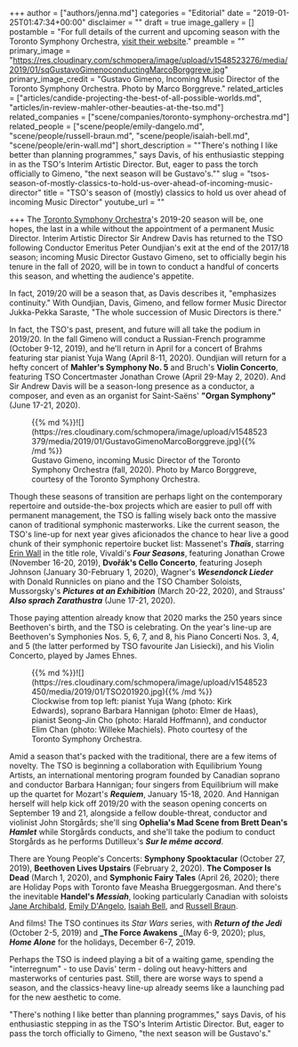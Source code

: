 +++
author = ["authors/jenna.md"]
categories = "Editorial"
date = "2019-01-25T01:47:34+00:00"
disclaimer = ""
draft = true
image_gallery = []
postamble = "For full details of the current and upcoming season with the Toronto Symphony Orchestra, [visit their website](https://www.tso.ca/)."
preamble = ""
primary_image = "https://res.cloudinary.com/schmopera/image/upload/v1548523276/media/2019/01/sqGustavoGimenoconductingMarcoBorggreve.jpg"
primary_image_credit = "Gustavo Gimeno, Incoming Music Director of the Toronto Symphony Orchestra. Photo by Marco Borggreve."
related_articles = ["articles/candide-projecting-the-best-of-all-possible-worlds.md", "articles/in-review-mahler-other-beauties-at-the-tso.md"]
related_companies = ["scene/companies/toronto-symphony-orchestra.md"]
related_people = ["scene/people/emily-dangelo.md", "scene/people/russell-braun.md", "scene/people/isaiah-bell.md", "scene/people/erin-wall.md"]
short_description = "\"There's nothing I like better than planning programmes,\" says Davis, of his enthusiastic stepping in as the TSO's Interim Artistic Director. But, eager to pass the torch officially to Gimeno, \"the next season will be Gustavo's.\""
slug = "tsos-season-of-mostly-classics-to-hold-us-over-ahead-of-incoming-music-director"
title = "TSO's season of (mostly) classics to hold us over ahead of incoming Music Director"
youtube_url = ""

+++
The [Toronto Symphony Orchestra](/scene/companies/toronto-symphony-orchestra/)'s 2019-20 season will be, one hopes, the last in a while without the appointment of a permanent Music Director. Interim Artistic Director Sir Andrew Davis has returned to the TSO following Conductor Emeritus Peter Oundjian's exit at the end of the 2017/18 season; incoming Music Director Gustavo Gimeno, set to officially begin his tenure in the fall of 2020, will be in town to conduct a handful of concerts this season, and whetting the audience's appetite.

In fact, 2019/20 will be a season that, as Davis describes it, "emphasizes continuity." With Oundjian, Davis, Gimeno, and fellow former Music Director Jukka-Pekka Saraste, "The whole succession of Music Directors is there."

In fact, the TSO's past, present, and future will all take the podium in 2019/20. In the fall Gimeno will conduct a Russian-French programme (October 9-12, 2019), and he'll return in April for a concert of Brahms featuring star pianist Yuja Wang (April 8-11, 2020). Oundjian will return for a hefty concert of **Mahler's Symphony No. 5** and Bruch's **Violin Concerto**, featuring TSO Concertmaster Jonathan Crowe (April 29-May 2, 2020). And Sir Andrew Davis will be a season-long presence as a conductor, a composer, and even as an organist for Saint-Saëns' **"Organ Symphony"** (June 17-21, 2020).

<figure data-type="image">{{% md %}}![](https://res.cloudinary.com/schmopera/image/upload/v1548523379/media/2019/01/GustavoGimenoMarcoBorggreve.jpg){{% /md %}}

<figcaption>Gustavo Gimeno, incoming Music Director of the Toronto Symphony Orchestra (fall, 2020). Photo by Marco Borggreve, courtesy of the Toronto Symphony Orchestra.</figcaption>

</figure>

Though these seasons of transition are perhaps light on the contemporary repertoire and outside-the-box projects which are easier to pull off with permanent management, the TSO is falling wisely back onto the massive canon of traditional symphonic masterworks. Like the current season, the TSO's line-up for next year gives aficionados the chance to hear live a good chunk of their symphonic repertoire bucket list: Massenet's **_Thaïs_**, starring [Erin Wall](/scene/people/erin-wall/) in the title role, Vivaldi's **_Four Seasons_**, featuring Jonathan Crowe (November 16-20, 2019), **Dvořák's Cello Concerto**, featuring Joseph Johnson (January 30-February 1, 2020), Wagner's **_Wesendonck Lieder_** with Donald Runnicles on piano and the TSO Chamber Soloists, Mussorgsky's **_Pictures at an Exhibition_** (March 20-22, 2020), and Strauss' **_Also sprach Zarathustra_** (June 17-21, 2020).

Those paying attention already know that 2020 marks the 250 years since Beethoven's birth, and the TSO is celebrating. On the year's line-up are Beethoven's Symphonies Nos. 5, 6, 7, and 8, his Piano Concerti Nos. 3, 4, and 5 (the latter performed by TSO favourite Jan Lisiecki), and his Violin Concerto, played by James Ehnes.

<figure data-type="image">{{% md %}}![](https://res.cloudinary.com/schmopera/image/upload/v1548523450/media/2019/01/TSO201920.jpg){{% /md %}}

<figcaption>Clockwise from top left: pianist Yuja Wang (photo: Kirk Edwards), soprano Barbara Hannigan (photo: Elmer de Haas), pianist Seong-Jin Cho (photo: Harald Hoffmann), and conductor Elim Chan (photo: Willeke Machiels). Photo courtesy of the Toronto Symphony Orchestra.</figcaption>

</figure>

Amid a season that's packed with the traditional, there are a few items of novelty. The TSO is beginning a collaboration with Equilibrium Young Artists, an international mentoring program founded by Canadian soprano and conductor Barbara Hannigan; four singers from Equilibrium will make up the quartet for Mozart's **_Requiem_**, January 15-18, 2020. And Hannigan herself will help kick off 2019/20 with the season opening concerts on September 19 and 21, alongside a fellow double-threat, conductor and violinist John Storgårds; she'll sing **Ophelia's Mad Scene from Brett Dean's _Hamlet_** while Storgårds conducts, and she'll take the podium to conduct Storgårds as he performs Dutilleux's **_Sur le même accord_**.

There are Young People's Concerts: **Symphony Spooktacular** (October 27, 2019), **Beethoven Lives Upstairs** (February 2, 2020). **The Composer Is Dead** (March 1, 2020), and **Symphonic Fairy Tales** (April 26, 2020); there are Holiday Pops with Toronto fave Measha Brueggergosman. And there's the inevitable **Handel's _Messiah_**, looking particularly Canadian with soloists [Jane Archibald](/scene/people/jane-archibald/), [Emily D'Angelo](/scene/people/emily-dangelo/), [Isaiah Bell](/scene/people/isaiah-bell/), and [Russell Braun](/scene/people/russell-braun/).

And films! The TSO continues its _Star Wars_ series, with **_Return of the Jedi_** (October 2-5, 2019) and **_The Force Awakens _**(May 6-9, 2020); plus, **_Home Alone_** for the holidays, December 6-7, 2019.

Perhaps the TSO is indeed playing a bit of a waiting game, spending the "interregnum" - to use Davis' term - doling out heavy-hitters and masterworks of centuries past. Still, there are worse ways to spend a season, and the classics-heavy line-up already seems like a launching pad for the new aesthetic to come.

"There's nothing I like better than planning programmes," says Davis, of his enthusiastic stepping in as the TSO's Interim Artistic Director. But, eager to pass the torch officially to Gimeno, "the next season will be Gustavo's."